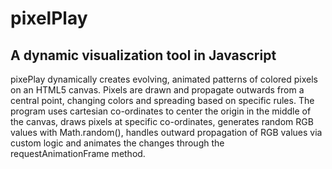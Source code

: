 # pixelPlay    

## A dynamic visualization tool in Javascript 

pixePlay dynamically creates evolving, animated patterns of colored pixels on an HTML5 canvas. Pixels are drawn and propagate outwards from a central point,
changing colors and spreading based on specific rules. The program uses cartesian co-ordinates to center the origin in the middle of the canvas, 
draws pixels at specific co-ordinates, generates random RGB values with Math.random(), handles outward propagation of RGB values via custom logic
and animates the changes through the requestAnimationFrame method.  
